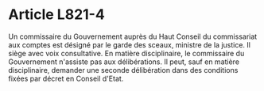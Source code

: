 # Article L821-4

Un commissaire du Gouvernement auprès du Haut Conseil du commissariat aux comptes est désigné par le garde des sceaux, ministre de la justice. Il siège avec voix consultative. En matière disciplinaire, le commissaire du Gouvernement n'assiste pas aux délibérations. Il peut, sauf en matière disciplinaire, demander une seconde délibération dans des conditions fixées par décret en Conseil d'Etat.

